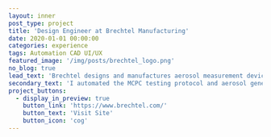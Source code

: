 ```yaml
---
layout: inner
post_type: project
title: 'Design Engineer at Brechtel Manufacturing'
date: 2020-01-01 00:00:00
categories: experience
tags: Automation CAD UI/UX
featured_image: '/img/posts/brechtel_logo.png'
no_blog: true
lead_text: 'Brechtel designs and manufactures aerosol measurement devices for atmospheric chemistry research applications. Think particle counters and air quality research.'
secondary_text: 'I automated the MCPC testing protocol and aerosol generation process, updated CAD drawings with proper dimensioning, redesigned the small dryer unit to be 3D printed and ran characterization tests using the HSEMS, analyzed data in Igor, and reported intial findings in the user manual. This small dryer was used for mostly UAV applications where a compact and light dryer is needed. I also introduced user research to the company and led user interviews, created mockups, and synthesized insights to inform the next-generation product design. I also created a prototype for instrument connectivity and a modern user interface.'
project_buttons:
  - display_in_preview: true
    button_link: 'https://www.brechtel.com/'
    button_text: 'Visit Site'
    button_icon: 'cog'
---
```

